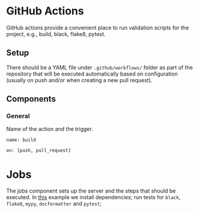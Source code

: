 # GitHub Actions

GitHub actions provide a convenient place to run validation scripts for the project, e.g., build, black, flake8, pytest.

## Setup

There should be a YAML file under `.github/workflows/` folder as part of the repository that will be executed automatically based on configuration (usually on push and/or when creating a new pull request).

## Components

### General

Name of the action and the trigger.
```
name: build

on: [push, pull_request]
```

# Jobs

The jobs component sets up the server and the steps that should be executed. In [this](https://github.com/iai-group/template-project/blob/main/.github/workflows/python-package-conda.yaml) example we install dependencies; run tests for `black`, `flake8`, `mypy`, `docformatter` and `pytest`;